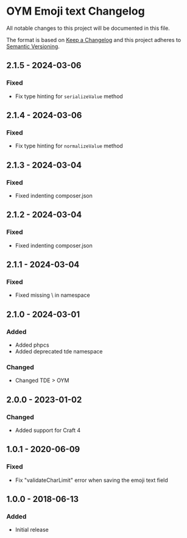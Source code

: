 # OYM Emoji text Changelog

All notable changes to this project will be documented in this file.

The format is based on [Keep a Changelog](http://keepachangelog.com/) and this project adheres to [Semantic Versioning](http://semver.org/).

## 2.1.5 - 2024-03-06
### Fixed
- Fix type hinting for `serializeValue` method

## 2.1.4 - 2024-03-06
### Fixed
- Fix type hinting for `normalizeValue` method

## 2.1.3 - 2024-03-04
### Fixed
- Fixed indenting composer.json

## 2.1.2 - 2024-03-04
### Fixed
- Fixed indenting composer.json

## 2.1.1 - 2024-03-04
### Fixed
- Fixed missing \ in namespace

## 2.1.0 - 2024-03-01
### Added
- Added phpcs
- Added deprecated tde namespace

### Changed
- Changed TDE > OYM

## 2.0.0 - 2023-01-02
### Changed
- Added support for Craft 4

## 1.0.1 - 2020-06-09
### Fixed
- Fix "validateCharLimit" error when saving the emoji text field

## 1.0.0 - 2018-06-13
### Added
- Initial release
